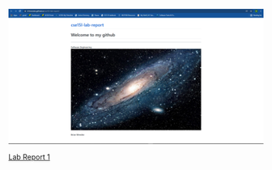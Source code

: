 ![Image](Capture.PNG)

[Lab Report 1](https://b1mendez.github.io/cse15l-lab-report/lab-report-1-week-2.html)
